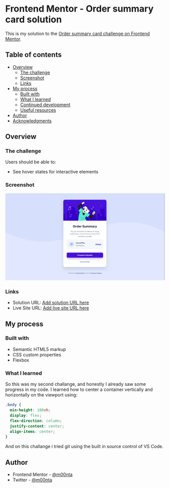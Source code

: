 # Frontend Mentor - Order summary card solution

This is my solution to the [Order summary card challenge on Frontend Mentor](https://www.frontendmentor.io/challenges/order-summary-component-QlPmajDUj).

## Table of contents

- [Overview](#overview)
  - [The challenge](#the-challenge)
  - [Screenshot](#screenshot)
  - [Links](#links)
- [My process](#my-process)
  - [Built with](#built-with)
  - [What I learned](#what-i-learned)
  - [Continued development](#continued-development)
  - [Useful resources](#useful-resources)
- [Author](#author)
- [Acknowledgments](#acknowledgments)

## Overview

### The challenge

Users should be able to:

- See hover states for interactive elements

### Screenshot

![](./screenshot.jpg)

### Links

- Solution URL: [Add solution URL here](https://github.com/m00nta/Order-Summary-Challenge)
- Live Site URL: [Add live site URL here](https://m00nta.github.io/Order-Summary-Challenge/)

## My process

### Built with

- Semantic HTML5 markup
- CSS custom properties
- Flexbox

### What I learned

So this was my second challange, and honestly I already saw some progress in my code. I learned how to center a container vertically and horizontally on the viewport using:

```css
.body {
  min-height: 100vh;
  display: flex;
  flex-direction: column;
  justify-content: center;
  align-items: center;
}
```

And on this challange i tried git using the built in source control of VS Code.

## Author

- Frontend Mentor - [@m00nta](https://www.frontendmentor.io/profile/m00nta)
- Twitter - [@m00nta](https://twitter.com/m00nta)
